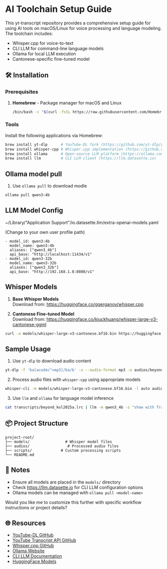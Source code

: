 # AI Toolchain Setup Guide

This yt-transcript repository provides a comprehensive setup guide for using AI tools on macOS/Linux for voice processing and language modeling. The toolchain includes:

- Whisper.cpp for voice-to-text
- CLI LLM for command-line language models
- Ollama for local LLM execution
- Cantonese-specific fine-tuned model

## 🛠 Installation

### Prerequisites

1. **Homebrew** - Package manager for macOS and Linux
   ```bash
   /bin/bash -c "$(curl -fsSL https://raw.githubusercontent.com/Homebrew/install/HEAD/install.sh)"
   ```

### Tools

Install the following applications via Homebrew:
```bash
brew install yt-dlp      # YouTube-DL fork (https://github.com/yt-dlp/yt-dlp)
brew install whisper-cpp # Whisper.cpp implementation (https://github.com/ggml-org/whisper.cpp)
brew install ollama      # Open-source LLM platform (https://ollama.com)
brew install llm         # CLI LLM client (https://llm.datasette.io)
```


## Ollama model pull

1. Use `ollama pull` to download modle
```bash
ollama pull qwen3:4b
```

## LLM Model Config

~/Library/"Application Support"/io.datasette.llm/extra-openai-models.yaml

(Change to your own user profile path)

```text
- model_id: qwen3:4b
  model_name: qwen3:4b
  aliases: ["qwen3_4b"]
  api_base: "http://localhost:11434/v1"
- model_id: qwen3-32b
  model_name: qwen3-32b
  aliases: ["qwen3_32b"]
  api_base: "http://192.168.1.8:8080/v1"
```

## Whisper Models

1. **Base Whisper Models**  
   Download from: https://huggingface.co/ggerganov/whisper.cpp

2. **Cantonese Fine-tuned Model**  
   Download from: https://huggingface.co/kiuckhuang/whisper-large-v3-cantonese-ggml

```bash
curl -o models/whisper-large-v3-cantonese.bf16.bin https://huggingface.co/kiuckhuang/whisper-large-v3-cantonese-ggml/resolve/main/whisper-large-v3-cantonese.bf16.bin?download=true
```


## Sample Usage

1. Use `yt-dlp` to download audio content
```bash
yt-dlp -f 'ba[acodec^=mp3]/ba/b' -x --audio-format mp3 -o audios/beyond_kol2025.mp3 "https://www.youtube.com/watch?v=9fLILe-SReU"
```
2. Process audio files with `whisper-cpp` using appropriate models
```bash
whisper-cli -m models/whisper-large-v3-cantonese.bf16.bin -l auto audios/beyond_kol2025.mp3 -olrc -fa -sns --output-file transcripts/beyond_kol2025
```
3. Use `llm` and `ollama` for language model inference
```bash
cat transcripts/beyond_kol2025a.lrc | llm -m qwen3_4b -s "show with Traditional Hong Kong Chinese, list the items discuss in the video transcript, in point form, make summary /no_think"
```

## 📦 Project Structure

```
project-root/
├── models/                # Whisper model files
├── audios/                 # Processed audio files
├── scripts/             # Custom processing scripts
└── README.md
```

## 📝 Notes

- Ensure all models are placed in the `models/` directory
- Check https://llm.datasette.io for CLI LLM configuration options
- Ollama models can be managed with `ollama pull <model-name>`

Would you like me to customize this further with specific workflow instructions or project details?
## 🌐 Resources

- [YouTube-DL GitHub](https://github.com/yt-dlp/yt-dlp)
- [YouTube Transcript API GitHub](https://github.com/jdepoix/youtube-transcript-api)
- [Whisper.cpp GitHub](https://github.com/ggml-org/whisper.cpp)
- [Ollama Website](https://ollama.com/)
- [CLI LLM Documentation](https://llm.datasette.io/en/stable/index.html)
- [HuggingFace Models](https://huggingface.co/models)
